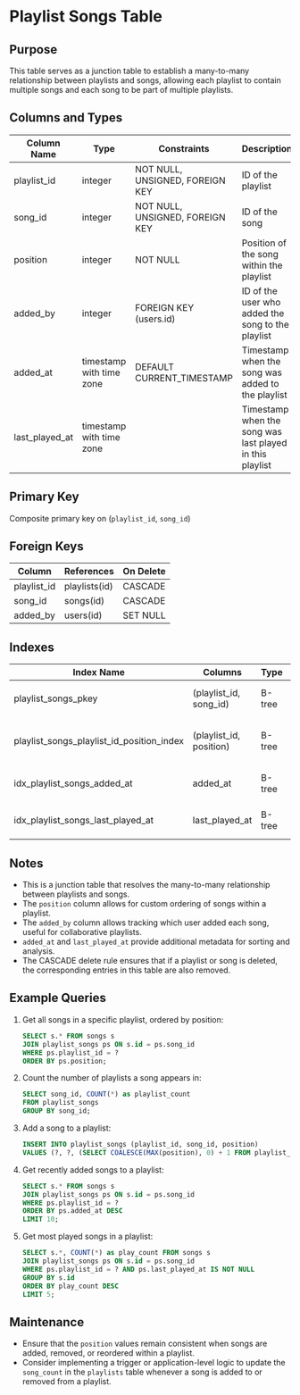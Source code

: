 # Playlist Songs Table

## Purpose
This table serves as a junction table to establish a many-to-many relationship between playlists and songs, allowing each playlist to contain multiple songs and each song to be part of multiple playlists.

## Columns and Types

| Column Name | Type | Constraints | Description |
|-------------|------|-------------|-------------|
| playlist_id | integer | NOT NULL, UNSIGNED, FOREIGN KEY | ID of the playlist |
| song_id | integer | NOT NULL, UNSIGNED, FOREIGN KEY | ID of the song |
| position | integer | NOT NULL | Position of the song within the playlist |
| added_by | integer | FOREIGN KEY (users.id) | ID of the user who added the song to the playlist |
| added_at | timestamp with time zone | DEFAULT CURRENT_TIMESTAMP | Timestamp when the song was added to the playlist |
| last_played_at | timestamp with time zone | | Timestamp when the song was last played in this playlist |

## Primary Key
Composite primary key on (`playlist_id`, `song_id`)

## Foreign Keys

| Column | References | On Delete |
|--------|------------|-----------|
| playlist_id | playlists(id) | CASCADE |
| song_id | songs(id) | CASCADE |
| added_by | users(id) | SET NULL |

## Indexes

| Index Name | Columns | Type | Description |
|------------|---------|------|-------------|
| playlist_songs_pkey | (playlist_id, song_id) | B-tree | Primary key (automatically created) |
| playlist_songs_playlist_id_position_index | (playlist_id, position) | B-tree | For efficient ordering of songs within a playlist |
| idx_playlist_songs_added_at | added_at | B-tree | For efficient sorting by addition time |
| idx_playlist_songs_last_played_at | last_played_at | B-tree | For efficient sorting by last played time |

## Notes
- This is a junction table that resolves the many-to-many relationship between playlists and songs.
- The `position` column allows for custom ordering of songs within a playlist.
- The `added_by` column allows tracking which user added each song, useful for collaborative playlists.
- `added_at` and `last_played_at` provide additional metadata for sorting and analysis.
- The CASCADE delete rule ensures that if a playlist or song is deleted, the corresponding entries in this table are also removed.

## Example Queries

1. Get all songs in a specific playlist, ordered by position:
   ```sql
   SELECT s.* FROM songs s
   JOIN playlist_songs ps ON s.id = ps.song_id
   WHERE ps.playlist_id = ?
   ORDER BY ps.position;
   ```

2. Count the number of playlists a song appears in:
   ```sql
   SELECT song_id, COUNT(*) as playlist_count
   FROM playlist_songs
   GROUP BY song_id;
   ```

3. Add a song to a playlist:
   ```sql
   INSERT INTO playlist_songs (playlist_id, song_id, position)
   VALUES (?, ?, (SELECT COALESCE(MAX(position), 0) + 1 FROM playlist_songs WHERE playlist_id = ?));
   ```

4. Get recently added songs to a playlist:
   ```sql
   SELECT s.* FROM songs s
   JOIN playlist_songs ps ON s.id = ps.song_id
   WHERE ps.playlist_id = ?
   ORDER BY ps.added_at DESC
   LIMIT 10;
   ```

5. Get most played songs in a playlist:
   ```sql
   SELECT s.*, COUNT(*) as play_count FROM songs s
   JOIN playlist_songs ps ON s.id = ps.song_id
   WHERE ps.playlist_id = ? AND ps.last_played_at IS NOT NULL
   GROUP BY s.id
   ORDER BY play_count DESC
   LIMIT 5;
   ```

## Maintenance

- Ensure that the `position` values remain consistent when songs are added, removed, or reordered within a playlist.
- Consider implementing a trigger or application-level logic to update the `song_count` in the `playlists` table whenever a song is added to or removed from a playlist.